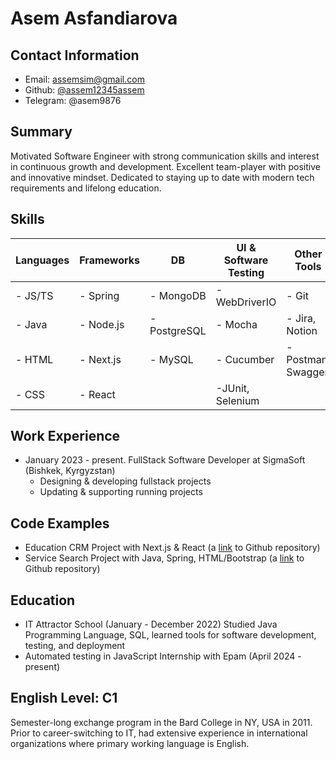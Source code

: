 # Asem Asfandiarova 

## Contact Information
- Email: assemsim@gmail.com
- Github: [@assem12345assem](https://github.com/assem12345assem/)
- Telegram: @asem9876

## Summary
Motivated Software Engineer with strong communication skills and interest in continuous growth and development. Excellent team-player with positive and innovative mindset. Dedicated to staying up to date with modern tech requirements and lifelong education.

## Skills
| Languages  | Frameworks | DB | UI & Software Testing | Other Tools |
| ----------- | ----------- |----------- |----------- |----------- |
| - JS/TS | - Spring | - MongoDB | - WebDriverIO | - Git |
| - Java | - Node.js | - PostgreSQL | - Mocha | - Jira, Notion |
| - HTML | - Next.js | - MySQL | - Cucumber | - Postman, Swagger |
| - CSS   | - React  |  | -JUnit, Selenium |



## Work Experience
- January 2023 - present. FullStack Software Developer at SigmaSoft (Bishkek, Kyrgyzstan)
  - Designing & developing fullstack projects
  - Updating & supporting running projects

## Code Examples
- Education CRM Project with Next.js & React (a [link](https://github.com/assem12345assem/nextJS-education-crm) to Github repository)
- Service Search Project with Java, Spring, HTML/Bootstrap (a [link](https://github.com/assem12345assem/ServiceSearch_TeamProject.git) to Github repository)

## Education
- IT Attractor School (January - December 2022)
  Studied Java Programming Language, SQL, learned tools for software development, testing, and deployment
- Automated testing in JavaScript Internship with Epam (April 2024 - present)

## English Level: C1
Semester-long exchange program in the Bard College in NY, USA in 2011. Prior to career-switching to IT, had extensive experience in international organizations where primary working language is English.
